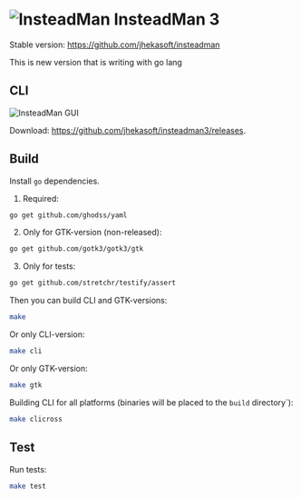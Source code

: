 ![InsteadMan](https://github.com/jhekasoft/insteadman3/raw/master/resources/images/logo32x32.png "InsteadMan") 
InsteadMan 3
============

Stable version: https://github.com/jhekasoft/insteadman

This is new version that is writing with go lang


CLI
---

![InsteadMan GUI](https://github.com/jhekasoft/insteadman3/raw/master/resources/images/cli-3_0_1-screenshot.png "InsteadMan GUI")

Download: https://github.com/jhekasoft/insteadman3/releases.

Build
-----

Install `go` dependencies.

1. Required:

```bash
go get github.com/ghodss/yaml
```

2. Only for GTK-version (non-released):

```bash
go get github.com/gotk3/gotk3/gtk
```

3. Only for tests:

```bash
go get github.com/stretchr/testify/assert
```

Then you can build CLI and GTK-versions:

```bash
make
```

Or only CLI-version:

```bash
make cli
```

Or only GTK-version:

```bash
make gtk
```

Building CLI for all platforms (binaries will be placed to the `build` directory`):

```bash
make clicross
```

Test
----

Run tests:

```bash
make test
```
